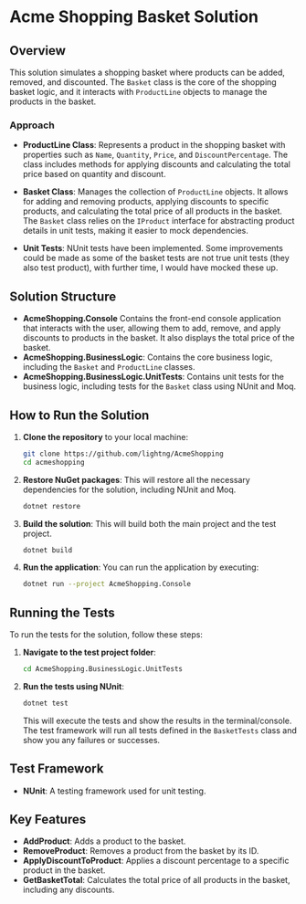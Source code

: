 # Acme Shopping Basket Solution

## Overview

This solution simulates a shopping basket where products can be added, removed, and discounted. The `Basket` class is the core of the shopping basket logic, and it interacts with `ProductLine` objects to manage the products in the basket.

### Approach

- **ProductLine Class**: Represents a product in the shopping basket with properties such as `Name`, `Quantity`, `Price`, and `DiscountPercentage`. The class includes methods for applying discounts and calculating the total price based on quantity and discount.
  
- **Basket Class**: Manages the collection of `ProductLine` objects. It allows for adding and removing products, applying discounts to specific products, and calculating the total price of all products in the basket. The `Basket` class relies on the `IProduct` interface for abstracting product details in unit tests, making it easier to mock dependencies.

- **Unit Tests**: NUnit tests have been implemented. Some improvements could be made as some of the basket tests are not true unit tests (they also test product), with further time, I would have mocked these up.

## Solution Structure
- **AcmeShopping.Console** Contains the front-end console application that interacts with the user, allowing them to add, remove, and apply discounts to products in the basket. It also displays the total price of the basket.
- **AcmeShopping.BusinessLogic**: Contains the core business logic, including the `Basket` and `ProductLine` classes.
- **AcmeShopping.BusinessLogic.UnitTests**: Contains unit tests for the business logic, including tests for the `Basket` class using NUnit and Moq.

## How to Run the Solution

1. **Clone the repository** to your local machine:
    ```bash
    git clone https://github.com/lightng/AcmeShopping
    cd acmeshopping
    ```

2. **Restore NuGet packages**:
    This will restore all the necessary dependencies for the solution, including NUnit and Moq.
    ```bash
    dotnet restore
    ```

3. **Build the solution**:
    This will build both the main project and the test project.
    ```bash
    dotnet build
    ```

4. **Run the application**:
    You can run the application by executing:
    ```bash
    dotnet run --project AcmeShopping.Console
    ```

## Running the Tests

To run the tests for the solution, follow these steps:

1. **Navigate to the test project folder**:
    ```bash
    cd AcmeShopping.BusinessLogic.UnitTests
    ```

2. **Run the tests using NUnit**:
    ```bash
    dotnet test
    ```

   This will execute the tests and show the results in the terminal/console. The test framework will run all tests defined in the `BasketTests` class and show you any failures or successes.

## Test Framework

- **NUnit**: A testing framework used for unit testing.
  
## Key Features

- **AddProduct**: Adds a product to the basket.
- **RemoveProduct**: Removes a product from the basket by its ID.
- **ApplyDiscountToProduct**: Applies a discount percentage to a specific product in the basket.
- **GetBasketTotal**: Calculates the total price of all products in the basket, including any discounts.
  